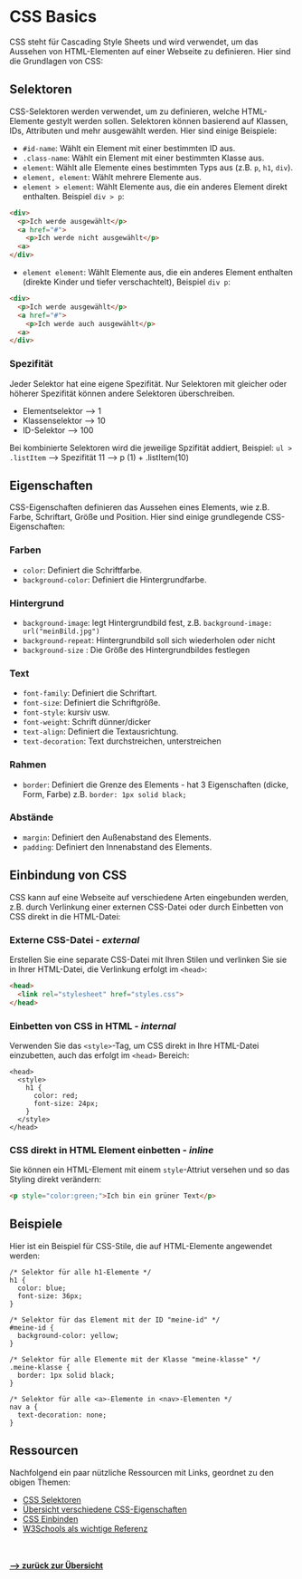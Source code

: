 # CSS Basics

CSS steht für Cascading Style Sheets und wird verwendet, um das Aussehen von HTML-Elementen auf einer Webseite zu definieren. Hier sind die Grundlagen von CSS:

## Selektoren

CSS-Selektoren werden verwendet, um zu definieren, welche HTML-Elemente gestylt werden sollen. Selektoren können basierend auf Klassen, IDs, Attributen und mehr ausgewählt werden. Hier sind einige Beispiele:

- `#id-name`: Wählt ein Element mit einer bestimmten ID aus.
- `.class-name`: Wählt ein Element mit einer bestimmten Klasse aus.
- `element`: Wählt alle Elemente eines bestimmten Typs aus (z.B. `p`, `h1`, `div`).
- `element, element`: Wählt mehrere Elemente aus.
- `element > element`: Wählt Elemente aus, die ein anderes Element direkt enthalten. Beispiel `div > p`: 
```html
<div>
  <p>Ich werde ausgewählt</p>
  <a href="#">
    <p>Ich werde nicht ausgewählt</p>
  <a>
</div>
```

- `element element`: Wählt Elemente aus, die ein anderes Element enthalten (direkte Kinder und tiefer verschachtelt), Beispiel `div p`:
```html
<div>
  <p>Ich werde ausgewählt</p>
  <a href="#">
    <p>Ich werde auch ausgewählt</p>
  <a>
</div>
```
### Spezifität
Jeder Selektor hat eine eigene Spezifität. Nur Selektoren mit gleicher oder höherer Spezifität können andere Selektoren überschreiben.
- Elementselektor --> 1
- Klassenselektor --> 10
- ID-Selektor --> 100

Bei kombinierte Selektoren wird die jeweilige Spzifität addiert, Beispiel:
`ul > .listItem` --> Spezifität 11 --> p (1) + .listItem(10)

## Eigenschaften

CSS-Eigenschaften definieren das Aussehen eines Elements, wie z.B. Farbe, Schriftart, Größe und Position. Hier sind einige grundlegende CSS-Eigenschaften:

### Farben
- `color`: Definiert die Schriftfarbe.
- `background-color`: Definiert die Hintergrundfarbe.

### Hintergrund
- `background-image`: legt Hintergrundbild fest, z.B. `background-image: url("meinBild.jpg") `
- `background-repeat`: Hintergrundbild soll sich wiederholen oder nicht
- `background-size` : Die Größe des Hintergrundbildes festlegen

### Text
- `font-family`: Definiert die Schriftart.
- `font-size`: Definiert die Schriftgröße.
- `font-style`: kursiv usw.
- `font-weight`: Schrift dünner/dicker
- `text-align`: Definiert die Textausrichtung.
- `text-decoration`: Text durchstreichen, unterstreichen

### Rahmen
- `border`: Definiert die Grenze des Elements - hat 3 Eigenschaften (dicke, Form, Farbe) z.B. `border: 1px solid black;`

### Abstände
- `margin`: Definiert den Außenabstand des Elements.
- `padding`: Definiert den Innenabstand des Elements.


## Einbindung von CSS

CSS kann auf eine Webseite auf verschiedene Arten eingebunden werden, z.B. durch Verlinkung einer externen CSS-Datei oder durch Einbetten von CSS direkt in die HTML-Datei:

### Externe CSS-Datei - *external*

Erstellen Sie eine separate CSS-Datei mit Ihren Stilen und verlinken Sie sie in Ihrer HTML-Datei, die Verlinkung erfolgt im `<head>`:

```html
<head>
  <link rel="stylesheet" href="styles.css">
</head>
```

### Einbetten von CSS in HTML - *internal*

Verwenden Sie das `<style>`-Tag, um CSS direkt in Ihre HTML-Datei einzubetten, auch das erfolgt im `<head>` Bereich:

```
<head>
  <style>
    h1 {
      color: red;
      font-size: 24px;
    }
  </style>
</head>
```

### CSS direkt in HTML Element einbetten - *inline*

Sie können ein HTML-Element mit einem `style`-Attriut versehen und so das Styling direkt verändern:
```html
<p style="color:green;">Ich bin ein grüner Text</p>
```

## Beispiele

Hier ist ein Beispiel für CSS-Stile, die auf HTML-Elemente angewendet werden:

```
/* Selektor für alle h1-Elemente */
h1 {
  color: blue;
  font-size: 36px;
}

/* Selektor für das Element mit der ID "meine-id" */
#meine-id {
  background-color: yellow;
}

/* Selektor für alle Elemente mit der Klasse "meine-klasse" */
.meine-klasse {
  border: 1px solid black;
}

/* Selektor für alle <a>-Elemente in <nav>-Elementen */
nav a {
  text-decoration: none;
}
```

## Ressourcen
Nachfolgend ein paar nützliche Ressourcen mit Links, geordnet zu den obigen Themen:
- [CSS Selektoren](https://kulturbanause.de/blog/css-selektoren/)
- [Übersicht verschiedene CSS-Eigenschaften](https://wiki.selfhtml.org/wiki/CSS/Eigenschaften)
- [CSS Einbinden](https://wiki.selfhtml.org/wiki/CSS/Tutorials/Einstieg/Stylesheets_einbinden#direkt_in_einem_style-Attribut)
- [W3Schools als wichtige Referenz](https://www.w3schools.com/cssref/index.php)

<br><br>
[**--> zurück zur Übersicht**](/README.md)
